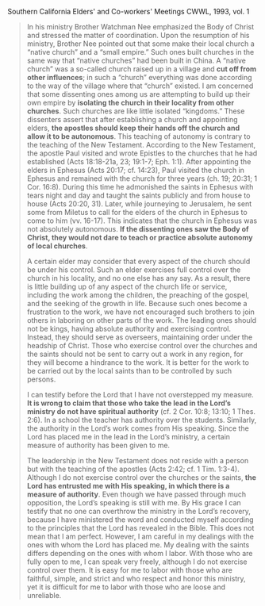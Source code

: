 Southern California Elders' and Co-workers' Meetings
CWWL, 1993, vol. 1

> In his ministry Brother Watchman Nee emphasized the Body of Christ and stressed the matter of coordination. Upon the resumption of his ministry, Brother Nee pointed out that some make their local church a “native church” and a “small empire.” Such ones built churches in the same way that “native churches” had been built in China. A “native church” was a so-called church raised up in a village and **cut off from other influences**; in such a “church” everything was done according to the way of the village where that “church” existed. I am concerned that some dissenting ones among us are attempting to build up their own empire by **isolating the church in their locality from other churches**. Such churches are like little isolated “kingdoms.” These dissenters assert that after establishing a church and appointing elders, **the apostles should keep their hands off the church and allow it to be autonomous**. This teaching of autonomy is contrary to the teaching of the New Testament. According to the New Testament, the apostle Paul visited and wrote Epistles to the churches that he had established (Acts 18:18-21a, 23; 19:1-7; Eph. 1:1). After appointing the elders in Ephesus (Acts 20:17; cf. 14:23), Paul visited the church in Ephesus and remained with the church for three years (ch. 19; 20:31; 1 Cor. 16:8). During this time he admonished the saints in Ephesus with tears night and day and taught the saints publicly and from house to house (Acts 20:20, 31). Later, while journeying to Jerusalem, he sent some from Miletus to call for the elders of the church in Ephesus to come to him (vv. 16-17). This indicates that the church in Ephesus was not absolutely autonomous. **If the dissenting ones saw the Body of Christ, they would not dare to teach or practice absolute autonomy of local churches**.
> 
> A certain elder may consider that every aspect of the church should be under his control. Such an elder exercises full control over the church in his locality, and no one else has any say. As a result, there is little building up of any aspect of the church life or service, including the work among the children, the preaching of the gospel, and the seeking of the growth in life. Because such ones become a frustration to the work, we have not encouraged such brothers to join others in laboring on other parts of the work. The leading ones should not be kings, having absolute authority and exercising control. Instead, they should serve as overseers, maintaining order under the headship of Christ. Those who exercise control over the churches and the saints should not be sent to carry out a work in any region, for they will become a hindrance to the work. It is better for the work to be carried out by the local saints than to be controlled by such persons.
> 
> I can testify before the Lord that I have not overstepped my measure. **It is wrong to claim that those who take the lead in the Lord’s ministry do not have spiritual authority** (cf. 2 Cor. 10:8; 13:10; 1 Thes. 2:6). In a school the teacher has authority over the students. Similarly, the authority in the Lord’s work comes from His speaking. Since the Lord has placed me in the lead in the Lord’s ministry, a certain measure of authority has been given to me.
> 
> The leadership in the New Testament does not reside with a person but with the teaching of the apostles (Acts 2:42; cf. 1 Tim. 1:3-4). Although I do not exercise control over the churches or the saints, **the Lord has entrusted me with His speaking, in which there is a measure of authority**. Even though we have passed through much opposition, the Lord’s speaking is still with me. By His grace I can testify that no one can overthrow the ministry in the Lord’s recovery, because I have ministered the word and conducted myself according to the principles that the Lord has revealed in the Bible. This does not mean that I am perfect. However, I am careful in my dealings with the ones with whom the Lord has placed me. My dealing with the saints differs depending on the ones with whom I labor. With those who are fully open to me, I can speak very freely, although I do not exercise control over them. It is easy for me to labor with those who are faithful, simple, and strict and who respect and honor this ministry, yet it is difficult for me to labor with those who are loose and unreliable.
